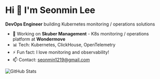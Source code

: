# Hi 👋 I'm Seonmin Lee

**DevOps Engineer** building Kubernetes monitoring / operations solutions

- 🔧 Working on **Skuber Management** - K8s monitoring / operations platform at **Wondermove**
- 📊 Tech: Kubernetes, ClickHouse, OpenTelemetry
- ⚡ Fun fact: I love monitoring and observability!
- 📫 Contact: seonmin1219@gmail.com

![GitHub Stats](https://github-readme-stats.vercel.app/api?username=zzuckerfrei&show_icons=true&theme=dark)